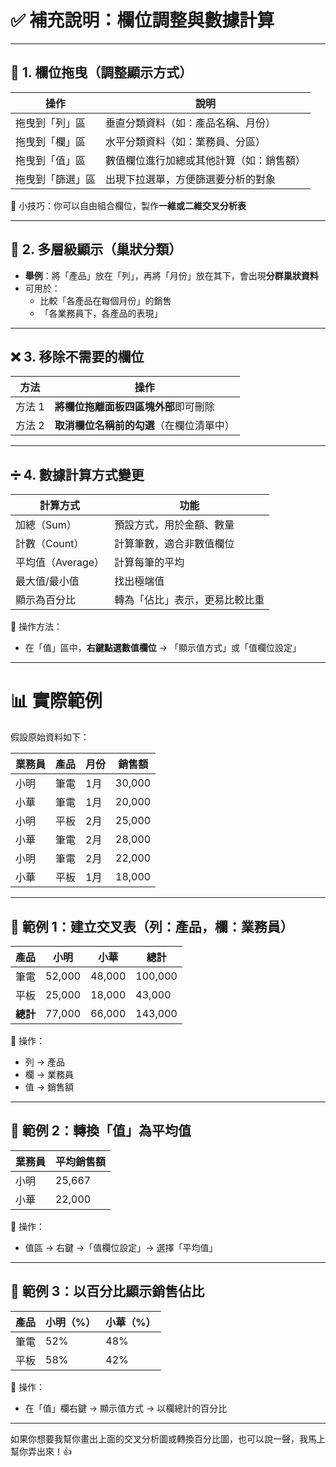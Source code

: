 # ✅ 補充說明：欄位調整與數據計算

---

## 🔁 1. 欄位拖曳（調整顯示方式）

| 操作 | 說明 |
|------|------|
| 拖曳到「列」區 | 垂直分類資料（如：產品名稱、月份） |
| 拖曳到「欄」區 | 水平分類資料（如：業務員、分區） |
| 拖曳到「值」區 | 數值欄位進行加總或其他計算（如：銷售額） |
| 拖曳到「篩選」區 | 出現下拉選單，方便篩選要分析的對象 |

📌 小技巧：你可以自由組合欄位，製作**一維或二維交叉分析表**

---

## 🌿 2. 多層級顯示（巢狀分類）

- **舉例**：將「產品」放在「列」，再將「月份」放在其下，會出現**分群巢狀資料**
- 可用於：
  - 比較「各產品在每個月份」的銷售
  - 「各業務員下，各產品的表現」

---

## ❌ 3. 移除不需要的欄位

| 方法 | 操作 |
|------|------|
| 方法 1 | **將欄位拖離面板四區塊外部**即可刪除 |
| 方法 2 | **取消欄位名稱前的勾選**（在欄位清單中） |

---

## ➗ 4. 數據計算方式變更

| 計算方式 | 功能 |
|----------|------|
| 加總（Sum） | 預設方式，用於金額、數量 |
| 計數（Count） | 計算筆數，適合非數值欄位 |
| 平均值（Average） | 計算每筆的平均 |
| 最大值/最小值 | 找出極端值 |
| 顯示為百分比 | 轉為「佔比」表示，更易比較比重 |

📌 操作方法：
- 在「值」區中，**右鍵點選數值欄位** → 「顯示值方式」或「值欄位設定」

---

# 📊 實際範例

假設原始資料如下：

| 業務員 | 產品 | 月份 | 銷售額 |
|--------|------|------|--------|
| 小明   | 筆電 | 1月  | 30,000 |
| 小華   | 筆電 | 1月  | 20,000 |
| 小明   | 平板 | 2月  | 25,000 |
| 小華   | 筆電 | 2月  | 28,000 |
| 小明   | 筆電 | 2月  | 22,000 |
| 小華   | 平板 | 1月  | 18,000 |

---

## 🎯 範例 1：建立交叉表（列：產品，欄：業務員）

| 產品 | 小明 | 小華 | 總計 |
|------|------|------|------|
| 筆電 | 52,000 | 48,000 | 100,000 |
| 平板 | 25,000 | 18,000 | 43,000 |
| **總計** | 77,000 | 66,000 | 143,000 |

📌 操作：
- 列 → 產品
- 欄 → 業務員
- 值 → 銷售額

---

## 🎯 範例 2：轉換「值」為平均值

| 業務員 | 平均銷售額 |
|--------|------------|
| 小明   | 25,667     |
| 小華   | 22,000     |

📌 操作：
- 值區 → 右鍵 →「值欄位設定」→ 選擇「平均值」

---

## 🎯 範例 3：以百分比顯示銷售佔比

| 產品 | 小明（%） | 小華（%） |
|------|-----------|-----------|
| 筆電 | 52%       | 48%       |
| 平板 | 58%       | 42%       |

📌 操作：
- 在「值」欄右鍵 → 顯示值方式 → 以欄總計的百分比

---

如果你想要我幫你畫出上面的交叉分析圖或轉換百分比圖，也可以說一聲，我馬上幫你弄出來！👍